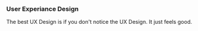 ### User Experiance Design

The best UX Design is if you don't notice the UX Design. It just feels good.

